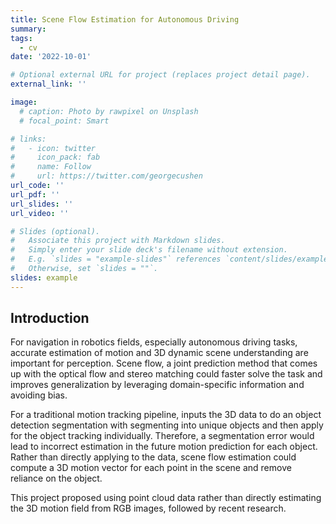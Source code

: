 ```yaml
---
title: Scene Flow Estimation for Autonomous Driving
summary: 
tags:
  - cv
date: '2022-10-01'

# Optional external URL for project (replaces project detail page).
external_link: ''

image:
  # caption: Photo by rawpixel on Unsplash
  # focal_point: Smart

# links:
#   - icon: twitter
#     icon_pack: fab
#     name: Follow
#     url: https://twitter.com/georgecushen
url_code: ''
url_pdf: ''
url_slides: ''
url_video: ''

# Slides (optional).
#   Associate this project with Markdown slides.
#   Simply enter your slide deck's filename without extension.
#   E.g. `slides = "example-slides"` references `content/slides/example-slides.md`.
#   Otherwise, set `slides = ""`.
slides: example
---
```

## Introduction

For navigation in robotics fields, especially autonomous driving tasks, accurate estimation of motion and 3D dynamic scene understanding are important for perception. Scene flow, a joint prediction method that comes up with the optical flow and stereo matching could faster solve the task and improves generalization by leveraging domain-specific information and avoiding bias.

For a traditional motion tracking pipeline, inputs the 3D data to do an object detection segmentation with segmenting into unique objects and then apply for the object tracking individually. Therefore, a segmentation error would lead to incorrect estimation in the future motion prediction for each object. Rather than directly applying to the data, scene flow estimation could compute a 3D motion vector for each point in the scene and remove reliance on the object.

This project proposed using point cloud data rather than directly estimating the 3D motion field from RGB images, followed by recent research.

